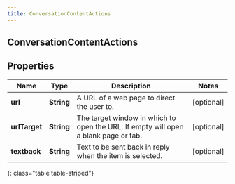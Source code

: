 ```yaml
---
title: ConversationContentActions
---
```

## ConversationContentActions


## Properties

| Name | Type | Description | Notes |
| ------------ | ------------- | ------------- | ------------- |
| **url** | <!----><!---->**String**<!----> | A URL of a web page to direct the user to. |  [optional] |
| **urlTarget** | <!----><!---->**String**<!----> | The target window in which to open the URL. If empty will open a blank page or tab. |  [optional] |
| **textback** | <!----><!---->**String**<!----> | Text to be sent back in reply when the item is selected. |  [optional] |
{: class="table table-striped"}



